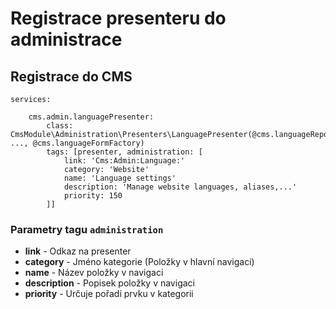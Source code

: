# Registrace presenteru do administrace

## Registrace do CMS

	services:
	
		cms.admin.languagePresenter:
			class: CmsModule\Administration\Presenters\LanguagePresenter(@cms.languageRepository, ..., @cms.languageFormFactory)
			tags: [presenter, administration: [
				link: 'Cms:Admin:Language:'
				category: 'Website'
				name: 'Language settings'
				description: 'Manage website languages, aliases,...'
				priority: 150
			]]

### Parametry tagu `administration`

 - **link** - Odkaz na presenter
 - **category** - Jméno kategorie (Položky v hlavní navigaci)
 - **name** - Název položky v navigaci
 - **description** - Popisek položky v navigaci
 - **priority** - Určuje pořadí prvku v kategorii